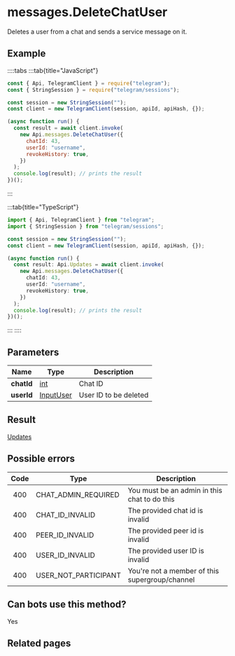 # messages.DeleteChatUser

Deletes a user from a chat and sends a service message on it.

## Example

::::tabs
:::tab{title="JavaScript"}

```js
const { Api, TelegramClient } = require("telegram");
const { StringSession } = require("telegram/sessions");

const session = new StringSession("");
const client = new TelegramClient(session, apiId, apiHash, {});

(async function run() {
  const result = await client.invoke(
    new Api.messages.DeleteChatUser({
      chatId: 43,
      userId: "username",
      revokeHistory: true,
    })
  );
  console.log(result); // prints the result
})();
```

:::

:::tab{title="TypeScript"}

```ts
import { Api, TelegramClient } from "telegram";
import { StringSession } from "telegram/sessions";

const session = new StringSession("");
const client = new TelegramClient(session, apiId, apiHash, {});

(async function run() {
  const result: Api.Updates = await client.invoke(
    new Api.messages.DeleteChatUser({
      chatId: 43,
      userId: "username",
      revokeHistory: true,
    })
  );
  console.log(result); // prints the result
})();
```

:::
::::

## Parameters

|    Name    | Type                                                  | Description           |
| :--------: | ----------------------------------------------------- | --------------------- |
| **chatId** | [int](https://core.telegram.org/type/int)             | Chat ID               |
| **userId** | [InputUser](https://core.telegram.org/type/InputUser) | User ID to be deleted |

## Result

[Updates](https://core.telegram.org/type/Updates)

## Possible errors

| Code | Type                 | Description                                    |
| :--: | -------------------- | ---------------------------------------------- |
| 400  | CHAT_ADMIN_REQUIRED  | You must be an admin in this chat to do this   |
| 400  | CHAT_ID_INVALID      | The provided chat id is invalid                |
| 400  | PEER_ID_INVALID      | The provided peer id is invalid                |
| 400  | USER_ID_INVALID      | The provided user ID is invalid                |
| 400  | USER_NOT_PARTICIPANT | You're not a member of this supergroup/channel |

## Can bots use this method?

Yes

## Related pages

